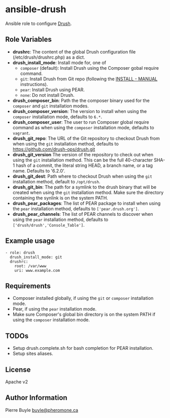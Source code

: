 ansible-drush
=============

Ansible role to configure [Drush](https://github.com/drush-ops/drush).

Role Variables
--------------

* **drushrc**: The content of the global Drush configuration file
  (/etc/drush/drushrc.php) as a dict.
* **drush_install_mode**: Install mode for, one of
    * ```composer``` (default): Install Drush using the Composer gobal require
    command.
    * ```git```: Install Drush from Git repo (following the
    [INSTALL - MANUAL](https://github.com/drush-ops/drush) instructions).
    * ```pear```: Install Drush using PEAR.
    * ```none```: Do not install Drush.
* **drush_composer_bin**: Path the the composer binary used for the
  ```composer``` and ```git``` installation modes.
* **drush_composer_version**: The version to install when using the
  ```composer``` installation mode, defaults to ```6.*```.
* **drush_composer_user**: The user to run Composer global require command as
  when using the ```composer``` installation mode, defaults to ```vagrant```.
* **drush_git_repo**: The URL of the Git repository to checkout Drush from when
  using the ```git``` installation method, defaults to
  https://github.com/drush-ops/drush.git
* **drush_git_version** The version of the repository to check out when using
  the ```git``` installation method. This can be the full 40-character SHA-1
  hash of a commit, the literal string HEAD, a branch name, or a tag name.
  Defaults to '6.2.0'.
* **drush_git_dest**: Path where to checkout Drush when using the ```git```
  installation method, default to ```/opt/drush```.
* **drush_git_bin**: The path for a symlink to the drush binary that will be
  created when using the ```git``` installation method. Make sure the directory
  containing the synlink is on the system PATH.
* **drush_pear_packages**: The list of PEAR package to install when using the
  ```pear``` installation method, defaults to ```['pear.drush.org']```.
* **drush_pear_channels**: The list of PEAR channels to discover when using the
  ```pear``` installation method, defaults to
  ```['drush/drush','Console_Table']```.

Example usage
-------------

    - role: drush
      drush_install_mode: git
      drushrc:
        root: /var/www
        uri: www.example.com


Requirements
------------

* Composer installed globally, if using the ```git``` or ```composer```
  installation mode.
* Pear, if using the ```pear``` installation mode.
* Make sure Composer's global bin directory is on the system PATH if using the
  ```composer``` installation mode.

TODOs
-----

* Setup drush.complete.sh for bash completion for PEAR installation.
* Setup sites aliases.

License
-------

Apache v2

Author Information
------------------

Pierre Buyle <buyle@pheromone.ca>
